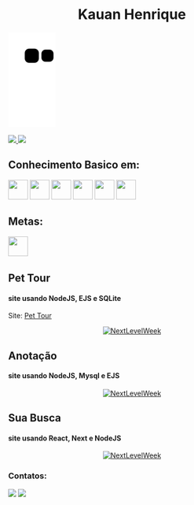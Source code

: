 <h1 align="center">Kauan Henrique</h1>


![Snake animation](https://github.com/PlayerX-000/Kauan_Henrique/blob/output/github-contribution-grid-snake.svg)


<div>
<a href="https://github.com/PlayerX-000">
    
<img height="180em" src="https://github-readme-stats.vercel.app/api/top-langs/?username=PlayerX-000&layout=compact&langs_count=7&theme=dracula"/>

<img height="180em" src="https://github-readme-stats.vercel.app/api?username=PlayerX-000&show_icons=true&theme=dracula&include_all_commits=true&count_private=true"/>

</a>
</div>

  
  
  
  
  ## Conhecimento Basico em:
<div>
<img src="https://cdn.jsdelivr.net/gh/devicons/devicon/icons/nodejs/nodejs-original-wordmark.svg" width="40" height="40" />
<img src="https://cdn.jsdelivr.net/gh/devicons/devicon/icons/javascript/javascript-original.svg" width="40" height="40" />
<img src="https://cdn.jsdelivr.net/gh/devicons/devicon/icons/css3/css3-original.svg" width="40" height="40" />
<img src="https://cdn.jsdelivr.net/gh/devicons/devicon/icons/html5/html5-original-wordmark.svg" width="40" height="40" />
<img src="https://cdn.jsdelivr.net/gh/devicons/devicon/icons/react/react-original-wordmark.svg" width="40" height="40" />
<img src="https://cdn.jsdelivr.net/gh/devicons/devicon/icons/nextjs/nextjs-original-wordmark.svg" width="40" height="40" />
</div>

  ## Metas:
  
  <img src="https://cdn.jsdelivr.net/gh/devicons/devicon/icons/php/php-original.svg" width="40" height="40" />
  
  ## Pet Tour
  #### site usando NodeJS, EJS e SQLite 
<p>Site: <a href="https://serene-island-58367.herokuapp.com/">Pet Tour</a></p>
  <section align="center">
    <a href="https://github.com/PlayerX-000/PetTour">
  <img alt="NextLevelWeek" title="#Site com EJS" src="https://github.com/PlayerX-000/PlayerX-000/blob/main/img/img1-pettour.png" width="400" />
    </a>
</section>


  
  ## Anotação
  #### site usando NodeJS, Mysql e EJS
  <section align="center" >
      <a href="https://github.com/PlayerX-000/SuaPesquisa">
  <img alt="NextLevelWeek" title="#Site com React" src="https://github.com/PlayerX-000/PlayerX-000/blob/main/img/img1-notas.png" width="400" />
      </a>
  </section>

  
    
  ## Sua Busca
  #### site usando React, Next e NodeJS
  <section align="center" >
      <a href="//github.com/PlayerX-000/sua">
  <img alt="NextLevelWeek" title="#Site com React" src="https://github.com/PlayerX-000/PlayerX-000/blob/main/img/img1-next.png" width="400" />
      </a>
  </section>
  
  ### Contatos:

<div>
<a href = "mailto:kauan.mghenrique@gmail.com"><img src="https://img.shields.io/badge/Gmail-D14836?style=for-the-badge&logo=gmail&logoColor=white" target="_blank"></a>
<a href="https://www.linkedin.com/in/kauan-henrique-38b40b1a7/" target="_blank"><img src="https://img.shields.io/badge/-LinkedIn-%230077B5?style=for-the-badge&logo=linkedin&logoColor=white" target="_blank"></a>   
</div>

